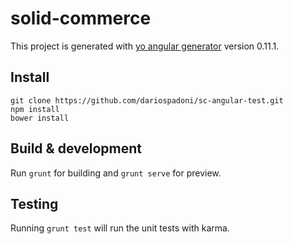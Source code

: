 # solid-commerce

This project is generated with [yo angular generator](https://github.com/yeoman/generator-angular)
version 0.11.1.

## Install
```
git clone https://github.com/dariospadoni/sc-angular-test.git
npm install
bower install
```

## Build & development

Run `grunt` for building and `grunt serve` for preview.

## Testing

Running `grunt test` will run the unit tests with karma.

